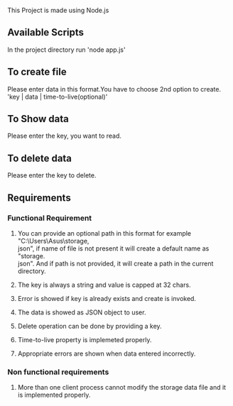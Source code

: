 This Project is made using Node.js

## Available Scripts

In the project directory run 'node app.js'

## To create file

Please enter data in this format.You have to choose 2nd option to create.<br>
'key | data | time-to-live(optional)'

## To Show data

Please enter the key, you want to read.

## To delete data

Please enter the key to delete.

## Requirements

### Functional Requirement

1. You can provide an optional path in this format for example "C:\Users\Asus\storage,<br>json", if name of file is not present it will create a default name as "storage.<br>json". And if path is not provided, it will create a path in the current directory.

2. The key is always a string and value is capped at 32 chars.<br>
3. Error is showed if key is already exists and create is invoked.<br>
4. The data is showed as JSON object to user.<br>
5. Delete operation can be done by providing a key.<br>
6. Time-to-live property is implemeted properly.<br>
7. Appropriate errors are shown when data entered incorrectly.

### Non functional requirements

1. More than one client process cannot modify the storage data file and it is implemented properly.
